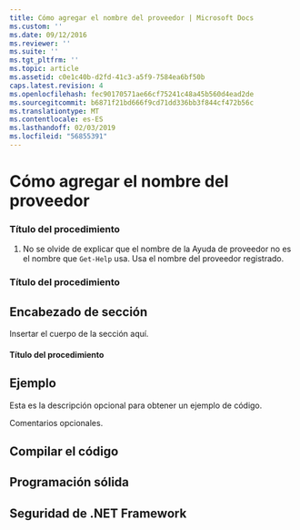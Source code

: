 ```yaml
---
title: Cómo agregar el nombre del proveedor | Microsoft Docs
ms.custom: ''
ms.date: 09/12/2016
ms.reviewer: ''
ms.suite: ''
ms.tgt_pltfrm: ''
ms.topic: article
ms.assetid: c0e1c40b-d2fd-41c3-a5f9-7584ea6bf50b
caps.latest.revision: 4
ms.openlocfilehash: fec90170571ae66cf75241c48a45b560d4ead2de
ms.sourcegitcommit: b6871f21bd666f9cd71dd336bb3f844cf472b56c
ms.translationtype: MT
ms.contentlocale: es-ES
ms.lasthandoff: 02/03/2019
ms.locfileid: "56855391"
---
```

# <a name="how-to-add-the-provider-name"></a>Cómo agregar el nombre del proveedor

### <a name="procedure-title"></a>Título del procedimiento

1. No se olvide de explicar que el nombre de la Ayuda de proveedor no es el nombre que `Get-Help` usa. Usa el nombre del proveedor registrado.

### <a name="procedure-title"></a>Título del procedimiento

## <a name="section-heading"></a>Encabezado de sección

 Insertar el cuerpo de la sección aquí.

#### <a name="procedure-title"></a>Título del procedimiento

## <a name="example"></a>Ejemplo

 Esta es la descripción opcional para obtener un ejemplo de código.

<!-- TODO!!!: review snippet reference  [!CODE [Microsoft.Win32.RegistryKey#4](Microsoft.Win32.RegistryKey#4)]  -->

 Comentarios opcionales.

## <a name="compiling-the-code"></a>Compilar el código

## <a name="robust-programming"></a>Programación sólida

## <a name="net-framework-security"></a>Seguridad de .NET Framework